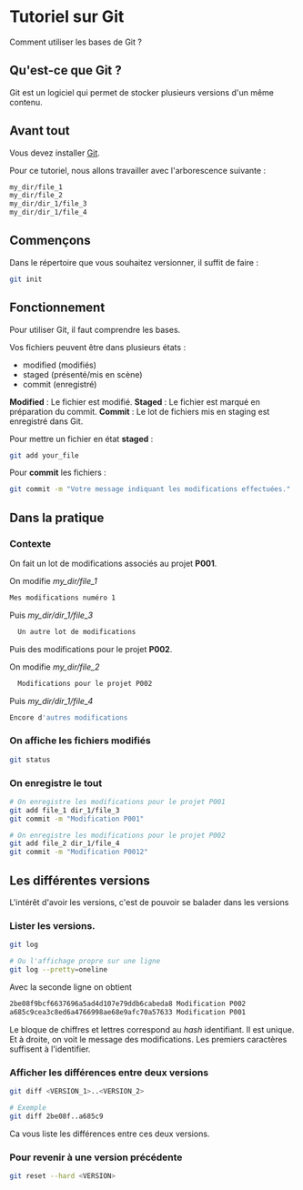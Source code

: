 # Tutoriel sur Git

Comment utiliser les bases de Git ?

## Qu'est-ce que Git ?
Git est un logiciel qui permet de stocker plusieurs versions d'un même contenu.

## Avant tout
Vous devez installer [Git](http://git-scm.com/download).

Pour ce tutoriel, nous allons travailler avec l'arborescence suivante :

```sh
my_dir/file_1
my_dir/file_2
my_dir/dir_1/file_3
my_dir/dir_1/file_4
```

## Commençons
Dans le répertoire que vous souhaitez versionner, il suffit de faire :

```sh
git init
```

## Fonctionnement
Pour utiliser Git, il faut comprendre les bases.

Vos fichiers peuvent être dans plusieurs états :
* modified (modifiés)
* staged (présenté/mis en scène)
* commit (enregistré)

**Modified** : Le fichier est modifié.
**Staged** : Le fichier est marqué en préparation du commit.
**Commit** : Le lot de fichiers mis en staging est enregistré dans Git.

Pour mettre un fichier en état **staged** :
```sh
git add your_file
```

Pour **commit** les fichiers :
```sh
git commit -m "Votre message indiquant les modifications effectuées."
```

## Dans la pratique
### Contexte
On fait un lot de modifications associés au projet **P001**.

On modifie *my_dir/file_1*
```sh
Mes modifications numéro 1
```

Puis *my_dir/dir_1/file_3*
```sh
  Un autre lot de modifications
```

Puis des modifications pour le projet **P002**.

On modifie *my_dir/file_2*
```sh
  Modifications pour le projet P002
```

Puis *my_dir/dir_1/file_4*
```sh
Encore d'autres modifications
```

### On affiche les fichiers modifiés
```sh
git status
```

### On enregistre le tout

```sh
# On enregistre les modifications pour le projet P001
git add file_1 dir_1/file_3
git commit -m "Modification P001"

# On enregistre les modifications pour le projet P002
git add file_2 dir_1/file_4
git commit -m "Modification P0012"
```

## Les différentes versions
L'intérêt d'avoir les versions, c'est de pouvoir se balader dans les versions

### Lister les versions.

```sh
git log

# Ou l'affichage propre sur une ligne
git log --pretty=oneline
```

Avec la seconde ligne on obtient
```sh
2be08f9bcf6637696a5ad4d107e79ddb6cabeda8 Modification P002
a685c9cea3c8ed6a4766998ae68e9afc70a57633 Modification P001
```

Le bloque de chiffres et lettres correspond au *hash* identifiant. Il est unique.
Et à droite, on voit le message des modifications. Les premiers caractères suffisent à l'identifier.

### Afficher les différences entre deux versions
```sh
git diff <VERSION_1>..<VERSION_2>

# Exemple
git diff 2be08f..a685c9
```

Ca vous liste les différences entre ces deux versions.

### Pour revenir à une version précédente
```sh
git reset --hard <VERSION>
```
